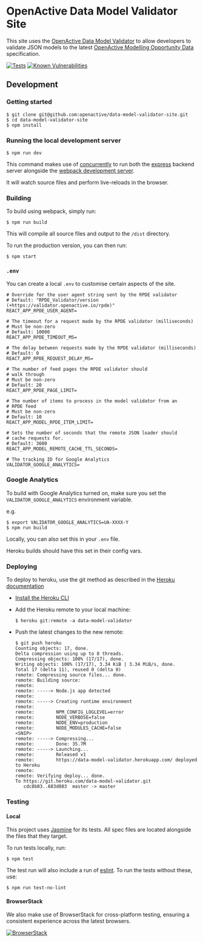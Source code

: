 # OpenActive Data Model Validator Site

This site uses the [OpenActive Data Model Validator](https://github.com/openactive/data-model-validator) to allow developers to validate JSON models to the latest [OpenActive Modelling Opportunity Data](https://openactive.io/modelling-opportunity-data/) specification.

[![Tests](https://github.com/openactive/data-model-validator-site/actions/workflows/npm-test.yml/badge.svg?branch=master)](https://github.com/openactive/data-model-validator-site/actions/workflows/npm-test.yml)
[![Known Vulnerabilities](https://snyk.io/test/github/openactive/data-model-validator-site/badge.svg)](https://snyk.io/test/github/openactive/data-model-validator-site)

## Development

### Getting started

```shell
$ git clone git@github.com:openactive/data-model-validator-site.git
$ cd data-model-validator-site
$ npm install
```
### Running the local development server

```shell
$ npm run dev
```

This command makes use of [concurrently](https://www.npmjs.com/package/concurrently) to run both the [express](https://expressjs.com/) backend server alongside the [webpack development server](https://webpack.js.org/configuration/dev-server/).

It will watch source files and perform live-reloads in the browser.

### Building

To build using webpack, simply run:

```shell
$ npm run build
```

This will compile all source files and output to the `/dist` directory.

To run the production version, you can then run:

```shell
$ npm start
```

### `.env`

You can create a local `.env` to customise certain aspects of the site.

```shell
# Override for the user agent string sent by the RPDE validator
# Default: "RPDE_Validator/version (+https://validator.openactive.io/rpde)"
REACT_APP_RPDE_USER_AGENT=

# The timeout for a request made by the RPDE validator (milliseconds)
# Must be non-zero
# Default: 10000
REACT_APP_RPDE_TIMEOUT_MS=

# The delay between requests made by the RPDE validator (milliseconds)
# Default: 0
REACT_APP_RPDE_REQUEST_DELAY_MS=

# The number of feed pages the RPDE validator should
# walk through
# Must be non-zero
# Default: 20
REACT_APP_RPDE_PAGE_LIMIT=

# The number of items to process in the model validator from an
# RPDE feed
# Must be non-zero
# Default: 10
REACT_APP_MODEL_RPDE_ITEM_LIMIT=

# Sets the number of seconds that the remote JSON loader should
# cache requests for.
# Default: 3600
REACT_APP_MODEL_REMOTE_CACHE_TTL_SECONDS=

# The tracking ID for Google Analytics
VALIDATOR_GOOGLE_ANALYTICS=
```


### Google Analytics

To build with Google Analytics turned on, make sure you set the `VALIDATOR_GOOGLE_ANALYTICS` environment variable.

e.g.

```shell
$ export VALIDATOR_GOOGLE_ANALYTICS=UA-XXXX-Y
$ npm run build
```

Locally, you can also set this in your `.env` file.

Heroku builds should have this set in their config vars.

### Deploying

To deploy to heroku, use the git method as described in the [Heroku documentation](https://devcenter.heroku.com/articles/git#for-an-existing-heroku-app)

* [Install the Heroku CLI](https://devcenter.heroku.com/articles/heroku-cli#download-and-install)
* Add the Heroku remote to your local machine:

  ```shell
  $ heroku git:remote -a data-model-validator
  ```
* Push the latest changes to the new remote:

  ```shell
  $ git push heroku
  Counting objects: 17, done.
  Delta compression using up to 8 threads.
  Compressing objects: 100% (17/17), done.
  Writing objects: 100% (17/17), 3.34 KiB | 3.34 MiB/s, done.
  Total 17 (delta 11), reused 0 (delta 0)
  remote: Compressing source files... done.
  remote: Building source:
  remote: 
  remote: -----> Node.js app detected
  remote: 
  remote: -----> Creating runtime environment
  remote:        
  remote:        NPM_CONFIG_LOGLEVEL=error
  remote:        NODE_VERBOSE=false
  remote:        NODE_ENV=production
  remote:        NODE_MODULES_CACHE=false
  <SNIP>
  remote: -----> Compressing...
  remote:        Done: 35.7M
  remote: -----> Launching...
  remote:        Released v1
  remote:        https://data-model-validator.herokuapp.com/ deployed to Heroku
  remote: 
  remote: Verifying deploy... done.
  To https://git.heroku.com/data-model-validator.git
     cdc8b03..683d803  master -> master
  ```

### Testing

#### Local

This project uses [Jasmine](https://jasmine.github.io/) for its tests. All spec files are located alongside the files that they target.

To run tests locally, run:

```shell
$ npm test
```

The test run will also include a run of [eslint](https://eslint.org/). To run the tests without these, use:

```shell
$ npm run test-no-lint
```

#### BrowserStack

We also make use of BrowserStack for cross-platform testing, ensuring a consistent experience across the latest browsers.

[![BrowserStack](./spec/browserstack-logo-600x315.png)](https://www.browserstack.com/)
